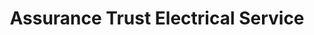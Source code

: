 ---
title: "Assurance Trust Electrical Service"
url: /accra/assurance-trust-electrical-service/
shop: electronics
---